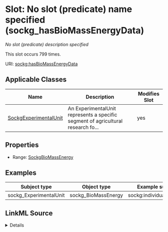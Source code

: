 

# Slot: No slot (predicate) name specified (sockg_hasBioMassEnergyData)


_No slot (predicate) description specified_






This slot occurs 799 times.


URI: [sockg:hasBioMassEnergyData](https://idir.uta.edu/sockg-ontology/docs/hasBioMassEnergyData)



<!-- no inheritance hierarchy -->





## Applicable Classes

| Name | Description | Modifies Slot |
| --- | --- | --- |
| [SockgExperimentalUnit](../classes/SockgExperimentalUnit.md) | An ExperimentalUnit represents a specific segment of agricultural research fo... |  yes  |







## Properties

* Range: [SockgBioMassEnergy](../classes/SockgBioMassEnergy.md)






## Examples

| Subject type | Object type | Example subject | Example object | Occurrences |
| --- | --- | --- | --- | --- |
| sockg_ExperimentalUnit | sockg_BioMassEnergy | sockg:individuals/54440 | sockg:individuals/39169 | 799 |




## LinkML Source

<details>

```yaml
name: sockg_hasBioMassEnergyData
annotations:
  count:
    tag: count
    value: 799
description: No slot (predicate) description specified
title: No slot (predicate) name specified
examples:
- object:
    example_object: sockg:individuals/39169
    example_object_type: sockg_BioMassEnergy
    example_predicate: sockg:hasBioMassEnergyData
    example_subject: sockg:individuals/54440
    example_subject_type: sockg_ExperimentalUnit
from_schema: soc-kg
rank: 1000
domain: sockg_ExperimentalUnit
slot_uri: sockg:hasBioMassEnergyData
alias: sockg_hasBioMassEnergyData
domain_of:
- sockg_ExperimentalUnit
range: sockg_BioMassEnergy

```
</details>